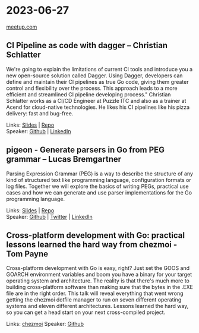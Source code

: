 # 2023-06-27

[meetup.com](https://www.meetup.com/de-DE/berner-go-meetup/events/291715208/)

## CI Pipeline as code with dagger – Christian Schlatter

We're going to explain the limitations of current CI tools and introduce you a new open-source solution called Dagger. Using Dagger, developers can define and maintain their CI pipelines as true Go code, giving them greater control and flexibility over the process. This approach leads to a more efficient and streamlined CI pipeline developing process."
Christian Schlatter works as a CI/CD Engineer at Puzzle ITC and also as a trainer at Acend for cloud-native technologies. He likes his CI pipelines like his pizza delivery: fast and bug-free.

Links: [Slides](christian_schlatter_ci_pipeline_as_code.pdf) | [Repo](https://github.com/puzzle/goff)  
Speaker: [Github](https://github.com/schlapzz) | [LinkedIn](https://www.linkedin.com/in/christian-schlatter-18170a1a2/)

## pigeon - Generate parsers in Go from PEG grammar – Lucas Bremgartner

Parsing Expression Grammar (PEG) is a way to describe the structure of any kind of structured text like programming language, configuration formats or log files. Together we will explore the basics of writing PEGs, practical use cases and how we can generate and use parser implementations for the Go programming language.

Links: [Slides](breml_peg_parsers_in_go_with_pigeon.pdf) | [Repo](https://github.com/breml/baerner-go-pigeon)  
Speaker: [Github](https://github.com/breml) | [Twitter](https://twitter.com/_breml_) | [LinkedIn](https://www.linkedin.com/in/lucas-bremgartner-96b477)

## Cross-platform development with Go: practical lessons learned the hard way from chezmoi - Tom Payne

Cross-platform development with Go is easy, right? Just set the GOOS and GOARCH environment variables and boom you have a binary for your target operating system and architecture. The reality is that there's much more to building cross-platform software than making sure that the bytes in the .EXE file are in the right order. This talk will reveal everything that went wrong getting the chezmoi dotfile manager to run on seven different operating systems and eleven different architectures. Lessons learned the hard way, so you can get a head start on your next cross-compiled project.

Links: [chezmoi](https://github.com/twpayne/chezmoi)
Speaker: [Github](https://github.com/twpayne)
